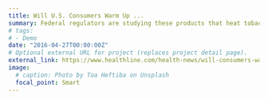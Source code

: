 ```yaml
---
title: Will U.S. Consumers Warm Up ...
summary: Federal regulators are studying these products that heat tobacco rather than burn it.Manufacturers....
# tags:
# - Demo
date: "2016-04-27T00:00:00Z"
# Optional external URL for project (replaces project detail page).
external_link: https://www.healthline.com/health-news/will-consumers-warm-up-to-heat-not-burn-tobacco
image:
  # caption: Photo by Toa Heftiba on Unsplash
  focal_point: Smart
---
```


